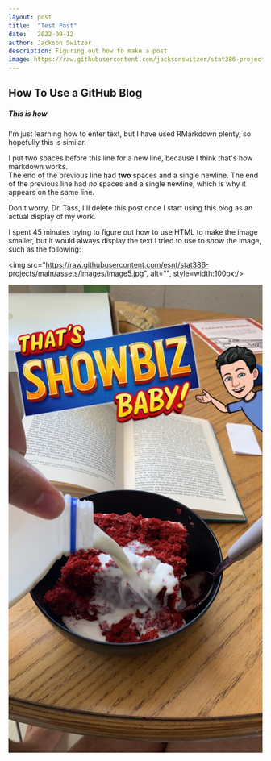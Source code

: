 ```yaml
---
layout: post
title:  "Test Post"
date:   2022-09-12
author: Jackson Switzer
description: Figuring out how to make a post
image: https://raw.githubusercontent.com/jacksonswitzer/stat386-projects/main/assets/images/That's%20showbiz%20baby.JPG
---
```


## How To Use a GitHub Blog

##### This is how

I'm just learning how to enter text, but I have used RMarkdown plenty, so hopefully this is similar.

I put two spaces before this line for a new line, because I think that's how markdown works.  
The end of the previous line had **two** spaces and a single newline.
The end of the previous line had *no* spaces and a single newline, which is why it appears on the same line.

Don't worry, Dr. Tass, I'll delete this post once I start using this blog as an actual display of my work.

I spent 45 minutes trying to figure out how to use HTML to make the image smaller, but it would always display the text I tried to use to show the image, such as the following:

<img src="https://raw.githubusercontent.com/esnt/stat386-projects/main/assets/images/image5.jpg", alt="", style=width:100px;/>

![Figure](https://raw.githubusercontent.com/jacksonswitzer/stat386-projects/main/assets/images/That's%20showbiz%20baby.JPG)
